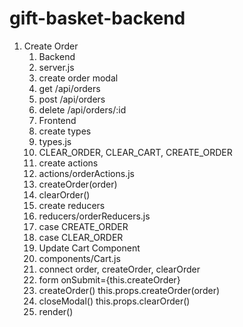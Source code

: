 # gift-basket-backend

1. Create Order
     1. Backend
     2. server.js
     3. create order modal
     4. get /api/orders
     5. post /api/orders
     6. delete /api/orders/:id
     7. Frontend
     8. create types
     9. types.js
     10. CLEAR_ORDER, CLEAR_CART, CREATE_ORDER
     11. create actions
     12. actions/orderActions.js
     13. createOrder(order)
     14. clearOrder()
     15. create reducers
     16. reducers/orderReducers.js
     17. case CREATE_ORDER
     18. case CLEAR_ORDER
     19. Update Cart Component
     20. components/Cart.js
     21. connect order, createOrder, clearOrder
     22. form onSubmit={this.createOrder}
     23. createOrder() this.props.createOrder(order)
     24. closeModal() this.props.clearOrder()
     25. render()

